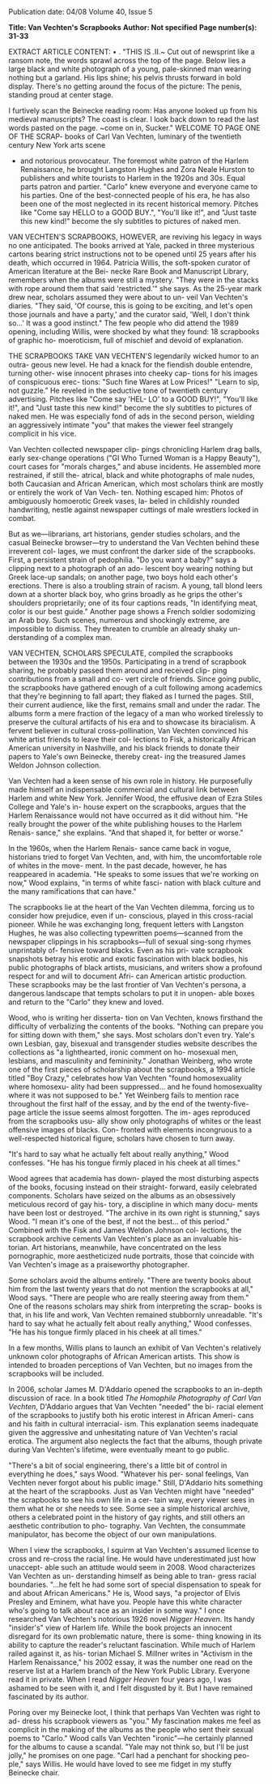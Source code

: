 Publication date: 04/08
Volume 40, Issue 5

**Title: Van Vechten's Scrapbooks**
**Author: Not specified**
**Page number(s): 31-33**

EXTRACT ARTICLE CONTENT:
• . 
"THIS IS .II.~ 
Cut out of newsprint like a ransom 
note, the words sprawl across the top of 
the page. Below lies a large black and white 
photograph of a young, pale-skinned man 
wearing nothing but a garland. His lips 
shine; his pelvis thrusts forward in bold 
display. There's no getting around the 
focus of the picture: The penis, standing 
proud at center stage. 

I furtively scan the Beinecke reading 
room: Has anyone looked up from his 
medieval manuscripts? The coast is clear. 
I look back down to read the last words 
pasted on the page. 
~come on in, Sucker." 
WELCOME TO PAGE ONE OF THE SCRAP-
books of Carl Van Vechten, luminary of 
the twentieth century New York arts scene 
- and notorious provocateur. The foremost 
white patron of the Harlem Renaissance, 
he brought Langston Hughes and Zora 
Neale Hurston to publishers and white 
tourists to Harlem in the 1920s and 30s. 
Equal parts patron and partier. "Carlo" 
knew everyone and everyone came to his 
parties. One of the best-connected people 
of his era, he has also been one of the most 
neglected in its recent historical memory. 
Pitches like "Come 
say HELLO to a GOOD 
BUY.", 
"You'll like it!", 
and "Just taste this new 
kind!" become the sly 
subtitles to pictures of 
naked men. 

VAN VECHTEN'S SCRAPBOOKS, HOWEVER, 
are reviving his legacy in ways no one 
anticipated. The books arrived at Yale, 
packed in three mysterious cartons bearing 
strict instructions not to be opened until 
25 years after his death, which occurred 
in 1964. Patricia Willis, the soft-spoken 
curator of American literature at the Bei-
necke Rare Book and Manuscript Library, 
remembers when the albums were still a 
mystery. "They were in the stacks with 
rope around them that said 'restricted.'" 
she says. As the 25-year mark drew near, 
scholars assumed they were about to un-
veil Van Vechten's diaries. "They said, 'Of 
course, this is going to be exciting, and 
let's open those journals and have a party,' 
and the curator said, 'Well, I don't think 
so...' It was a good instinct." The few 
people who did attend the 1989 opening, 
including Willis, were shocked by what 
they found: 18 scrapbooks of graphic ho-
moeroticism, full of mischief and devoid 
of explanation. 

THE SCRAPBOOKS TAKE VAN VECHTEN'S 
legendarily wicked humor to an outra-
geous new level. He had a knack for the 
fiendish double entendre, turning other-
wise innocent phrases into cheeky cap-
tions for his images of conspicuous erec-
tions: "Such fine Wares at Low Prices!" 
"Learn to sip, not guzzle." He reveled in 
the seductive tone of twentieth century 
advertising. Pitches like "Come say 'HEL-
LO' to a GOOD BUY!", "You'll like it!", 
and "Just taste this new kind!" become the 
sly subtitles to pictures of naked men. He 
was especially fond of ads in the second 
person, wielding an aggressively intimate 
"you" that makes the viewer feel strangely 
complicit in his vice. 

Van Vechten collected newspaper clip-
pings chronicling Harlem drag balls, early 
sex-change operations ("GI Who Turned 
Woman is a Happy Beauty"), court cases 
for "morals charges," and abuse incidents. 
He assembled more restrained, if still the-
atrical, black and white photographs of 
male nudes, both Caucasian and African 
American, which most scholars think are 
mostly or entirely the work of Van Vech-
ten. Nothing escaped him: Photos of 
ambiguously homoerotic Greek vases, la-
beled in childishly rounded handwriting, 
nestle against newspaper cuttings of male 
wrestlers locked in combat. 

But as we—librarians, art historians, 
gender studies scholars, and the casual 
Beinecke browser—try to understand the 
Van Vechten behind these irreverent col-
lages, we must confront the darker side of 
the scrapbooks. First, a persistent strain of 
pedophilia. "Do you want a baby?" says a 
clipping next to a photograph of an ado-
lescent boy wearing nothing but Greek 
lace-up sandals; on another page, two boys 
hold each other's erections. There is also a 
troubling strain of racism. A young, tall 
blond leers down at a shorter black boy, 
who grins broadly as he grips the other's 
shoulders proprietarily; one of its four 
captions reads, "In identifying meat, color 
is our best guide." Another page shows a 
French soldier sodomizing an Arab boy. 
Such scenes, numerous and shockingly 
extreme, are impossible to dismiss. They 
threaten to crumble an already shaky un-
derstanding of a complex man. 

VAN VECHTEN, SCHOLARS SPECULATE, 
compiled the scrapbooks between the 
1930s and the 1950s. Participating in a 
trend of scrapbook sharing, he probably 
passed them around and received clip-
ping contributions from a small and co-
vert circle of friends. Since going public, 
the scrapbooks have gathered enough of 
a cult following among academics that 
they're beginning to fall apart; they flaked 
as I turned the pages. Still, their current 
audience, like the first, remains small 
and under the radar. The albums form a 
mere fraction of the legacy of a man who 
worked tirelessly to preserve the cultural 
artifacts of his era and to showcase its 
biracialism. A fervent believer in cultural 
cross-pollination, Van Vechten convinced 
his white artist friends to leave their col-
lections to Fisk, a historically African 
American university in Nashville, and 
his black friends to donate their papers 
to Yale's own Beinecke, thereby creat-
ing the treasured James Weldon Johnson 
collection. 

Van Vechten had a keen sense of his 
own role in history. He purposefully made 
himself an indispensable commercial and 
cultural link between Harlem and white 
New York. Jennifer Wood, the effusive 
dean of Ezra Stiles College and Yale's in-
house expert on the scrapbooks, argues 
that the Harlem Renaissance would not 
have occurred as it did without him. "He 
really brought the power of the white 
publishing houses to the Harlem Renais-
sance," she explains. "And that shaped it, 
for better or worse." 

In the 1960s, when the Harlem Renais-
sance came back in vogue, historians tried 
to forget Van Vechten, and, with him, the 
uncomfortable role of whites in the move-
ment. In the past decade, however, he has 
reappeared in academia. "He speaks to 
some issues that we're working on now," 
Wood explains, "in terms of white fasci-
nation with black culture and the many 
ramifications that can have." 

The scrapbooks lie at the heart of 
the Van Vechten dilemma, forcing us 
to consider how prejudice, even if un-
conscious, played in this cross-racial 
pioneer. While he was exchanging long, 
frequent letters with Langston Hughes, 
he was also collecting typewritten poems—scanned 
from the newspaper 
clippings in his scrapbooks—full of 
sexual sing-song rhymes unprintably of-
fensive toward blacks. Even as his pri-
vate scrapbook snapshots betray his erotic and 
exotic fascination with black bodies, 
his public photographs of black artists, 
musicians, and writers show a profound 
respect for and will to document Afri-
can American artistic production. These 
scrapbooks may be the last frontier of Van 
Vechten's persona, a dangerous landscape 
that tempts scholars to put it in unopen-
able boxes and return to the "Carlo" they 
knew and loved. 

Wood, who is writing her disserta-
tion on Van Vechten, knows firsthand 
the difficulty of verbalizing the contents 
of the books. "Nothing can prepare 
you 
for sitting down with them," she says. 
Most scholars don't even try. Yale's own 
Lesbian, gay, bisexual and transgender 
studies website describes the collections as 
"a lighthearted, ironic comment on ho-
mosexual men, lesbians, and masculinity 
and femininity." Jonathan Weinberg, who 
wrote one of the first pieces of scholarship 
about the scrapbooks, a 1994 article titled 
"Boy Crazy," celebrates how Van Vechten 
"found homosexuality where homosexu-
ality had been suppressed... and he found 
homosexuality where it was not supposed 
to be." Yet Weinberg fails to mention race 
throughout the first half of the essay, and 
by the end of the twenty-five-page article 
the issue seems almost forgotten. The im-
ages reproduced from the scrapbooks usu-
ally show only photographs of whites or 
the least offensive images of blacks. Con-
fronted with elements incongruous to a 
well-respected historical figure, scholars 
have chosen to turn away.


"It's hard to say what 
he actually felt about 
really anything," Wood 
confesses. "He has 
his tongue firmly placed 
in his cheek at all times." 

Wood agrees that academia has down-
played the most disturbing aspects of the 
books, focusing instead on their straight-
forward, easily celebrated components. 
Scholars have seized on the albums as an 
obsessively meticulous record of gay his-
tory, a discipline in which many docu-
ments have been lost or destroyed. "The 
archive in its own right is stunning," says 
Wood. "I mean it's one of the best, if not 
the best... of this period." Combined with 
the Fisk and James Weldon Johnson col-
lections, the scrapbook archive cements 
Van Vechten's place as an invaluable his-
torian. Art historians, meanwhile, have 
concentrated on the less pornographic, 
more aestheticized nude portraits, those 
that coincide with Van Vechten's image as 
a praiseworthy photographer. 

Some scholars avoid the albums entirely. 
"There are twenty books about him from 
the last twenty years that do not mention 
the scrapbooks at all," Wood says. "There 
are people who are really steering away 
from them." One of the reasons scholars 
may shirk from interpreting the scrap-
books is that, in his life and work, Van 
Vechten remained stubbornly unreadable. 
"It's hard to say what he actually felt about 
really anything," Wood confesses. "He has 
his tongue firmly placed in his cheek at 
all times." 

In a few months, Willis plans to launch 
an exhibit of Van Vechten's relatively 
unknown color photographs of African 
American artists. This show is intended 
to broaden perceptions of Van Vechten, 
but no images from the scrapbooks will 
be included. 

In 2006, scholar James M. D'Addario opened 
the scrapbooks to an in-depth discussion 
of race. In a book titled *The Homophile 
Photography of Carl Van Vechten*, D'Addario 
argues that Van Vechten "needed" the bi-
racial element of the scrapbooks to justify 
both his erotic interest in African Ameri-
cans and his faith in cultural interracial-
ism. This explanation seems inadequate 
given the aggressive and unhesitating 
nature of Van Vechten's racial erotica. 
The argument also neglects the fact that 
the albums, though private during Van 
Vechten's lifetime, were eventually meant 
to go public. 

"There's a bit of social engineering, 
there's a little bit of control in everything 
he does," says Wood. "Whatever his per-
sonal feelings, Van Vechten never forgot 
about his public image." Still, D'Addario hits 
something at the heart of the scrapbooks. 
Just as Van Vechten might have "needed" 
the scrapbooks to see his own life in a cer-
tain way, every viewer sees in them what 
he or she needs to see. Some see a simple 
historical archive, others a celebrated 
point in the history of gay rights, and still 
others an aesthetic contribution to pho-
tography. Van Vechten, the consummate 
manipulator, has become the object of 
our own manipulations. 

When I view the scrapbooks, I squirm 
at Van Vechten's assumed license to cross 
and re-cross the racial line. He would 
have underestimated just how unaccept-
able such an attitude would seem in 2008. 
Wood characterizes Van Vechten as un-
derstanding himself as being able to tran-
gress racial boundaries. "...he felt he had 
some sort of special dispensation to speak 
for and about African Americans." He is, 
Wood says, "a projector of Elvis Presley 
and Eminem, what have you. People have 
this white character who's going to talk 
about race as an insider in some way." I 
once researched Van Vechten's notorious 
1926 novel *Nigger Heaven*. Its handy 
"insider's" view of Harlem life. While the 
book projects an innocent disregard for 
its own problematic nature, there is some-
thing knowing in its ability to capture 
the reader's reluctant fascination. While 
much of Harlem railed against it, as his-
torian Michael S. Millner writes in "Activism 
in the Harlem Renaissance," his 2002 
essay, it was the number one read on the 
reserve list at a Harlem branch of the New 
York Public Library. Everyone read it 
in 
private. When I read *Nigger Heaven* four 
years ago, I was ashamed to be seen with 
it, and I felt disgusted by it. But I have 
remained fascinated by its author. 

Poring over my Beinecke loot, I think 
that perhaps Van Vechten was right to ad-
dress his scrapbook viewers as "you." My 
fascination makes me feel as complicit in 
the making of the albums as the people 
who sent their sexual poems to "Carlo." 
Wood calls Van Vechten "ironic"—he 
certainly planned for the albums to cause 
a scandal. "Yale may not think so, but I'll 
be just jolly," he promises on one page. 
"Carl had a penchant for shocking peo-
ple," says Willis. He would have loved to 
see me fidget in my stuffy Beinecke chair.